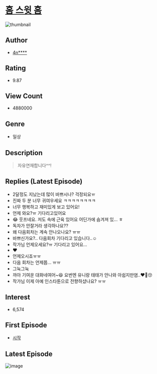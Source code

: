 # [홈 스윗 홈](https://comic.naver.com/bestChallenge/list?titleId=706093)
![thumbnail](https://image-comic.pstatic.net/user_contents_data/challenge_comic/2022/02/15/315166/thumbnail_202x16410abd4e9_9774_43a2_afd0_11bf5bf9d850_00001410.JPEG)

## Author
- [4n****](https://comic.naver.com/artistTitle?id=315166)

## Rating
- 9.87

## View Count
- 4880000

## Genre
- 일상

## Description
> 자유연재합니다^^!

## Replies (Latest Episode)
- 2달정도 지났는데 많이 바쁘시나? 걱정되요ㅠ
- 진짜 두 분 너무 귀여우세요 ㅋㅋㅋㅋㅋㅋㅋㅋ
- 너무 행복하고 재미있게 보고 있어요!
- 언제 와요?ㅠ 기다리고있어요
- 😂 웃프네요. 저도 속에 근육 있어요 어딘가에 숨겨져 있... ㅎ
- 독자가 안잘거라 생각하나요??
- 왜 다음회차는 계속 안나오나요? ㅠㅠ
- 바쁘신가요?.. 다음회차 기다리고 있습니다..☺
- 작가님 언제오세요?ㅠ 기다리고 있어요...
- ❤️
- 언제오시죠ㅠㅠ
- 다음 회차는 언제쯤… ㅠㅠ
- 그뉵그뉵
- 꺄아 기여운 대화네여어~😆 요번엔 유니랑 태태가 안나와 아쉽지만염..❤️‍🔥😚
- 작가님 이제 아예 인스타툰으로 전향하샸나요? ㅠㅠ

## Interest
- 6,574

## First Episode
- [시작](https://comic.naver.com/bestChallenge/detail?titleId=706093&no=1)

## Latest Episode
![image](https://image-comic.pstatic.net/user_contents_data/challenge_comic/2022/05/19/315166/upload_3905526201094006329.jpeg)
